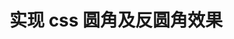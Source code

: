 # 实现 css 圆角及反圆角效果

##

<demo />

##
<demo2 />



<script setup lang="ts" >
import demo from './demo.vue'
import demo2 from './demo2.vue'
</script>
